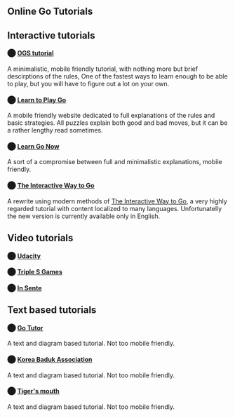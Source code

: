 Online Go Tutorials
-------------------

## Interactive tutorials

#### ⬤ [**OGS tutorial**](https://online-go.com/learn-to-play-go)
A minimalistic, mobile friendly tutorial, with nothing more but brief descirptions of the rules, One of the fastest ways to learn enough to be able to play, but you will have to figure out a lot on your own.

#### ⬤ [**Learn to Play Go**](https://www.learn-go.net/)
A mobile friendly website dedicated to full explanations of the rules and basic strategies. All puzzles explain both good and bad moves, but it can be a rather lengthy read sometimes.

#### ⬤ [**Learn Go Now**](https://learn-go.now.sh/)
A sort of a compromise between full and minimalistic explanations, mobile friendly.

#### ⬤ [**The Interactive Way to Go**](https://way-to-go.gitlab.io/#/en/intro)
A rewrite using modern methods of [The Interactive Way to Go](https://web.archive.org/web/20210831172631/http://www.playgo.to/iwtg/en/), a very highly regarded tutorial with content localized to many languages. Unfortunatelly the new version is currently available only in English.

## Video tutorials

#### ⬤ [**Udacity**](https://www.youtube.com/watch?v=5PTXdR8hLlQ)

#### ⬤ [**Triple S Games**](https://www.youtube.com/watch?v=4Q9iCZkzTUk)

#### ⬤ [**In Sente**](https://www.youtube.com/watch?v=xMshtO8h7RU)


## Text based tutorials

#### ⬤ [**Go Tutor**](http://www.learngo.co.uk/GoTutor/Tutor.php)
A text and diagram based tutorial. Not too mobile friendly.

#### ⬤ [**Korea Baduk Association**](http://english.baduk.or.kr/sub02_02.htm?menu=f12&divL=2)
A text and diagram based tutorial. Not too mobile friendly.

#### ⬤ [**Tiger's mouth**](http://tigersmouth.org/viewpage.php?page_id=8)
A text and diagram based tutorial. Not too mobile friendly.